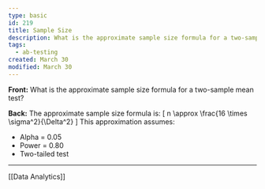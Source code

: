 ```yaml
---
type: basic
id: 219
title: Sample Size
description: What is the approximate sample size formula for a two-sample mean test?
tags:
  - ab-testing
created: March 30
modified: March 30
---
```


**Front:** What is the approximate sample size formula for a two-sample mean test?

**Back:** The approximate sample size formula is:
\[ n \approx \frac{16 \times \sigma^2}{\Delta^2} \]
This approximation assumes:

- Alpha = 0.05
- Power = 0.80
- Two-tailed test

---
[[Data Analytics]]